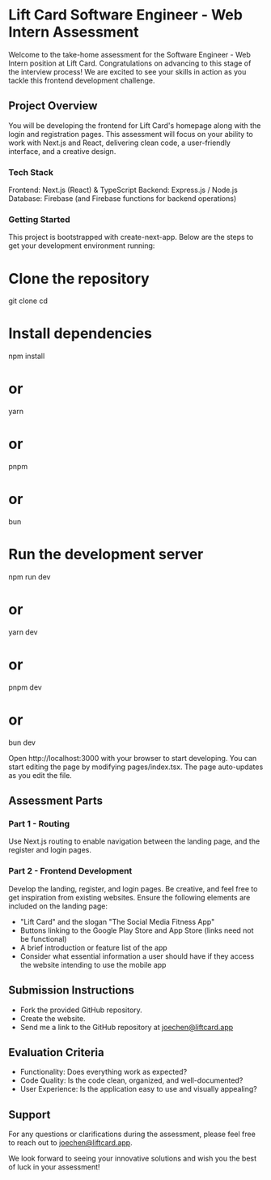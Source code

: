 # Lift Card Software Engineer - Web Intern Assessment
Welcome to the take-home assessment for the Software Engineer - Web Intern position at Lift Card. Congratulations on advancing to this stage of the interview process! We are excited to see your skills in action as you tackle this frontend development challenge.

## Project Overview
You will be developing the frontend for Lift Card's homepage along with the login and registration pages. This assessment will focus on your ability to work with Next.js and React, delivering clean code, a user-friendly interface, and a creative design.

### Tech Stack
Frontend: Next.js (React) & TypeScript
Backend: Express.js / Node.js
Database: Firebase (and Firebase functions for backend operations)

### Getting Started
This project is bootstrapped with create-next-app. Below are the steps to get your development environment running:

# Clone the repository
git clone <repository-url>
cd <repository-directory>

# Install dependencies
npm install
# or
yarn
# or
pnpm
# or
bun

# Run the development server
npm run dev
# or
yarn dev
# or
pnpm dev
# or
bun dev

Open http://localhost:3000 with your browser to start developing. You can start editing the page by modifying pages/index.tsx. The page auto-updates as you edit the file.

## Assessment Parts

### Part 1 - Routing

Use Next.js routing to enable navigation between the landing page, and the register and login pages.

### Part 2 - Frontend Development
Develop the landing, register, and login pages. Be creative, and feel free to get inspiration from existing websites. Ensure the following elements are included on the landing page:

- "Lift Card" and the slogan "The Social Media Fitness App"
- Buttons linking to the Google Play Store and App Store (links need not be functional)
- A brief introduction or feature list of the app
- Consider what essential information a user should have if they access the website intending to use the mobile app

## Submission Instructions
- Fork the provided GitHub repository.
- Create the website.
- Send me a link to the GitHub repository at joechen@liftcard.app
  
## Evaluation Criteria
- Functionality: Does everything work as expected?
- Code Quality: Is the code clean, organized, and well-documented?
- User Experience: Is the application easy to use and visually appealing?
## Support

For any questions or clarifications during the assessment, please feel free to reach out to joechen@liftcard.app.

We look forward to seeing your innovative solutions and wish you the best of luck in your assessment!

